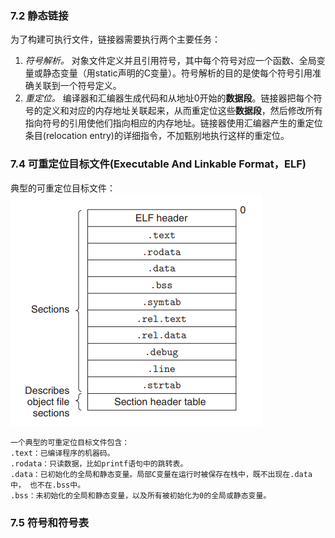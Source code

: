 ### 7.2 静态链接
  为了构建可执行文件，链接器需要执行两个主要任务：  
  1. *符号解析。* 对象文件定义并且引用符号，其中每个符号对应一个函数、全局变量或静态变量（用static声明的C变量）。符号解析的目的是使每个符号引用准确关联到一个符号定义。
  2. *重定位。* 编译器和汇编器生成代码和从地址0开始的**数据段**。链接器把每个符号的定义和对应的内存地址关联起来，从而重定位这些**数据段**，然后修改所有指向符号的引用使他们指向相应的内存地址。链接器使用汇编器产生的重定位条目(relocation entry)的详细指令，不加甄别地执行这样的重定位。
### 7.4 可重定位目标文件(Executable And Linkable Format，ELF)
  典型的可重定位目标文件：  
  ![ELF file](res/ELF_file.png "ELF file")  

    一个典型的可重定位目标文件包含：
    .text：已编译程序的机器码。
    .rodata：只读数据，比如printf语句中的跳转表。
    .data：已初始化的全局和静态变量。局部C变量在运行时被保存在栈中，既不出现在.data中， 也不在.bss中。
    .bss：未初始化的全局和静态变量，以及所有被初始化为0的全局或静态变量。
    
### 7.5 符号和符号表

